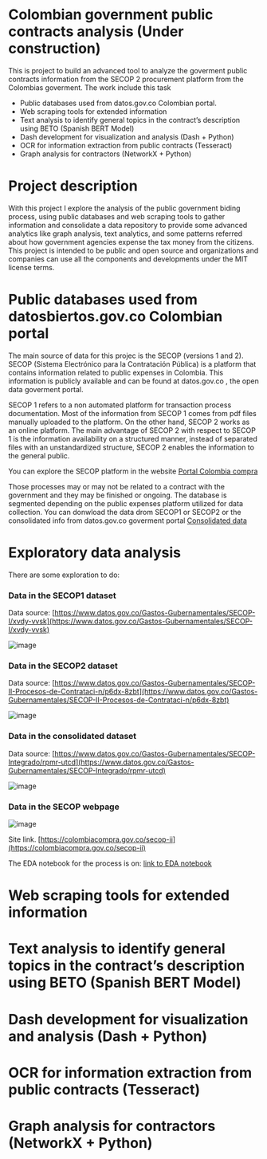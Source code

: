 # Colombian government public contracts analysis (Under construction)

This is project to build an advanced tool to analyze the goverment public contracts information from the SECOP 2 procurement platform from the Colombias goverment. The work include this task

 - Public databases used from datos.gov.co Colombian portal.
 - Web scraping tools for extended information
 - Text analysis to identify general topics in the contract’s description using BETO (Spanish BERT Model) 
 - Dash development for visualization and analysis (Dash + Python)
 - OCR for information extraction from public contracts (Tesseract)
 - Graph analysis for contractors (NetworkX + Python)

# Project description

With this project I explore the analysis of the public government biding process, using public databases and web scraping tools to gather information and consolidate a data repository to provide some advanced analytics like graph analysis, text analytics, and some patterns referred about how government agencies expense the tax money from the citizens. This project is intended to be public and open source and organizations and companies can use all the components and developments under the MIT license terms.

# Public databases used from datosbiertos.gov.co Colombian portal

The main source of data for this projec is the SECOP (versions 1 and 2). SECOP (Sistema Electrónico para la Contratación Pública) is a platform that contains information related to public expenses in Colombia. This information is publicly available and can be found at datos.gov.co , the open data goverment portal.

SECOP 1 refers to a non automated platform for transaction process documentation. Most of the information from SECOP 1 comes from pdf files manually uploaded to the platform. On the other hand, SECOP 2 works as an online platform. The main advantage of SECOP 2 with respect to SECOP 1 is the information availability on a structured manner, instead of separated files with an unstandardized structure, SECOP 2 enables the information to the general public.

You can explore the SECOP platform in the website [Portal Colombia compra](https://colombiacompra.gov.co/)

Those processes may or may not be related to a contract with the government and they may be finished or ongoing. The database is segmented depending on the public expenses platform utilized for data collection. You can donwload the data drom SECOP1 or SECOP2 or the consolidated info from datos.gov.co goverment portal [Consolidated data](https://www.datos.gov.co/Gastos-Gubernamentales/SECOP-Integrado/rpmr-utcd)


# Exploratory data analysis

There are some exploration to do:

###  Data in the SECOP1 dataset

Data source: [https://www.datos.gov.co/Gastos-Gubernamentales/SECOP-I/xvdy-vvsk](https://www.datos.gov.co/Gastos-Gubernamentales/SECOP-I/xvdy-vvsk)

![image](https://user-images.githubusercontent.com/33405407/124547521-20a50d80-dde1-11eb-8602-7e1bfcde45f2.png)

###  Data in the SECOP2 dataset

Data source: [https://www.datos.gov.co/Gastos-Gubernamentales/SECOP-II-Procesos-de-Contrataci-n/p6dx-8zbt](https://www.datos.gov.co/Gastos-Gubernamentales/SECOP-II-Procesos-de-Contrataci-n/p6dx-8zbt)

![image](https://user-images.githubusercontent.com/33405407/124547727-6d88e400-dde1-11eb-8ca2-03c2289c7cdf.png)


###  Data in the consolidated dataset

Data source: [https://www.datos.gov.co/Gastos-Gubernamentales/SECOP-Integrado/rpmr-utcd](https://www.datos.gov.co/Gastos-Gubernamentales/SECOP-Integrado/rpmr-utcd)

![image](https://user-images.githubusercontent.com/33405407/124546293-40d3cd00-dddf-11eb-8beb-bb8c000d9f62.png)


###  Data in the SECOP webpage

![image](https://user-images.githubusercontent.com/33405407/124548260-54346780-dde2-11eb-8be4-8967b6b24fde.png)

Site link. [https://colombiacompra.gov.co/secop-ii](https://colombiacompra.gov.co/secop-ii)


The EDA notebook for the process is on: [link to EDA notebook](https://github.com/Fer-Bonilla/secop-contratcs-dashboard/blob/main/dataset_summary.ipynb)


# Web scraping tools for extended information
 


# Text analysis to identify general topics in the contract’s description using BETO (Spanish BERT Model) 
 
 
 
# Dash development for visualization and analysis (Dash + Python)
 
 
 
# OCR for information extraction from public contracts (Tesseract)
 
 
 
 # Graph analysis for contractors (NetworkX + Python)
